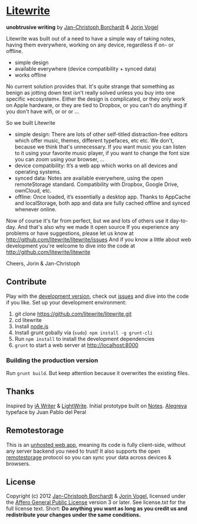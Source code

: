 # [Litewrite](http://litewrite.net)
**unobtrusive writing** by [Jan-Christoph Borchardt](http://jancborchardt.net) & [Jorin Vogel](http://jorin-vogel.com)

Litewrite was built out of a need to have a simple way of taking notes, having them everywhere, working on any device, regardless if on- or offline.

* simple design
* available everywhere (device compatibility + synced data)
* works offline

No current solution provides that. It's quite strange that something as benign as jotting down text isn't really solved unless you buy into one specific »ecosystem«. Either the design is complicated, or they only work on Apple hardware, or they are tied to Dropbox, or you can't do anything if you don't have wifi, or or or …

So we built Litewrite

* simple design: There are lots of other self-titled distraction-free editors which offer music, themes, different typefaces, etc etc. We don't, because we think that's unnecessary. If you want music you can listen to it using your favorite music player, if you want to change the font size you can zoom using your browser, …
* device compatibility: It’s a web app which works on all devices and operating systems.
* synced data: Notes are available everywhere, using the open remoteStorage standard. Compatibility with Dropbox, Google Drive, ownCloud, etc.
* offline: Once loaded, it’s essentially a desktop app. Thanks to AppCache and localStorage, both app and data are fully cached offline and synced whenever online.

Now of course it's far from perfect, but we and lots of others use it day-to-day. And that's also why we made it open source If you experience any problems or have suggestions, please let us know at http://github.com/litewrite/litewrite/issues
And if you know a little about web development you're welcome to dive into the code at http://github.com/litewrite/litewrite


Cheers,
Jorin & Jan-Christoph


## Contribute

Play with the [development version](http://litewrite.github.com/litewrite), check out [issues](http://github.com/litewrite/litewrite/issues) and dive into the code if you like. Set up your development environment:

1. git clone https://github.com/litewrite/litewrite.git
2. cd litewrite
3. Install [node.js](http://nodejs.org/#download)
4. Install grunt gobally via (`sudo`)` npm install -g grunt-cli`
5. Run `npm install` to install the development dependencies
6. `grunt` to start a web server at [http://localhost:8000](http://localhost:8000)

### Building the production version

Run `grunt build`. But keep attention because it overwrites the existing files.


## Thanks

Inspired by [iA Writer](http://iawriter.com) & [LightWrite](http://gun.io/w). Initial prototype built on [Notes](http://nv.github.com/notes). [Alegreya](http://www.huertatipografica.com.ar/tipografias/alegreya/ejemplos.html) typeface by Juan Pablo del Peral


## Remotestorage

This is an [unhosted web app](http://unhosted.org), meaning its code is fully client-side, without any server backend you need to trust! It also supports the open [remotestorage](http://remotestorage.io) protocol so you can sync your data across devices & browsers.


## License

Copyright (c) 2012 [Jan-Christoph Borchardt](http://jancborchardt.net) & [Jorin Vogel](http://jorin-vogel.com), licensed under the [Affero General Public License](https://www.gnu.org/licenses/agpl-3.0.html) version 3 or later. See license.txt for the full license text. Short: **Do anything you want as long as you credit us and redistribute your changes under the same conditions.**
